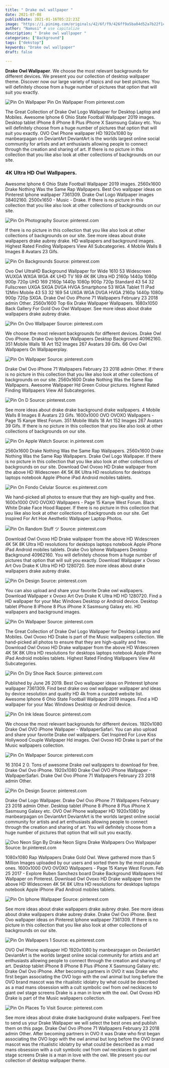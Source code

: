 ```yaml
---
title: " Drake owl wallpaper "
date: 2021-07-08
publishDate: 2021-01-16T05:22:23Z
image: "https://i.pinimg.com/originals/42/6f/f9/426ff9a5ba04d52a7b22f1c06b85e969.png"
author: "Namusi" # use capitalize
description: " Drake owl wallpaper "
categories: ["Background"]
tags: ["dekstop"]
keywords: "Drake owl wallpaper"
draft: false

---
```



**Drake Owl Wallpaper**. We choose the most relevant backgrounds for different devices. We present you our collection of desktop wallpaper theme. Discover now our large variety of topics and our best pictures. You will definitely choose from a huge number of pictures that option that will suit you exactly.

![Pin On Wallpaper](https://i.pinimg.com/originals/7b/fb/66/7bfb66902b1265cd07759e646a4346a3.jpg "Pin On Wallpaper")
Pin On Wallpaper From pinterest.com


The Great Collection of Drake Owl Logo Wallpaper for Desktop Laptop and Mobiles. Awesome Iphone 6 Ohio State Football Wallpaper 2019 images. Desktop tablet iPhone 8 iPhone 8 Plus iPhone X Sasmsung Galaxy etc. You will definitely choose from a huge number of pictures that option that will suit you exactly. OVO Owl Phone wallpaper HD 1920x1080 by manbearpagan on DeviantArt DeviantArt is the worlds largest online social community for artists and art enthusiasts allowing people to connect through the creation and sharing of art. If there is no picture in this collection that you like also look at other collections of backgrounds on our site.

### 4K Ultra HD Owl Wallpapers.

Awesome Iphone 6 Ohio State Football Wallpaper 2019 images. 2560x1600 Drake Nothing Was the Same Rap Wallpapers. Best Ovo wallpaper ideas on Pinterest Iphone wallpaper 7361309. Drake Owl Logo Wallpaper images 38402160. 2500x1650 - Music - Drake. If there is no picture in this collection that you like also look at other collections of backgrounds on our site.


![Pin On Photography](https://i.pinimg.com/originals/7e/22/b5/7e22b506507bc4f14072b772492b473b.jpg "Pin On Photography")
Source: pinterest.com

If there is no picture in this collection that you like also look at other collections of backgrounds on our site. See more ideas about drake wallpapers drake aubrey drake. HD wallpapers and background images. Highest Rated Finding Wallpapers View All Subcategories. 4 Mobile Walls 8 Images 8 Avatars 23 Gifs.

![Pin On Backgrounds](https://i.pinimg.com/originals/93/a8/54/93a854b5bd6a03de9c34854b3a3d6bff.jpg "Pin On Backgrounds")
Source: pinterest.com

Ovo Owl UltraHD Background Wallpaper for Wide 1610 53 Widescreen WUXGA WXGA WGA 4K UHD TV 169 4K 8K Ultra HD 2160p 1440p 1080p 900p 720p UHD 169 2160p 1440p 1080p 900p 720p Standard 43 54 32 Fullscreen UXGA SXGA DVGA HVGA Smartphone 53 WGA Tablet 11 iPad 12Mini Mobile 43 53 32 169 54 UXGA WGA DVGA HVGA 2160p 1440p 1080p 900p 720p SXGA. Drake Owl Ovo iPhone 71 Wallpapers February 23 2018 admin Other. 2560x1600 Top 6ix Drake Wallpaper Wallpapers. 1680x1050 Back Gallery For Gold Ovo Owl Wallpaper. See more ideas about drake wallpapers drake aubrey drake.

![Pin On Ovo Wallpaper](https://i.pinimg.com/564x/46/13/73/461373e223e2075cd9eb5072b0ce770a.jpg "Pin On Ovo Wallpaper")
Source: pinterest.com

We choose the most relevant backgrounds for different devices. Drake Owl Ovo iPhone. Drake Ovo Iphone Wallpapers Desktop Background 40962160. 351 Mobile Walls 18 Art 152 Images 267 Avatars 39 Gifs. 66 Ovo Owl Wallpapers On Wallpaperplay.

![Pin On Wallpaper](https://i.pinimg.com/736x/c2/34/66/c23466b24a47f76b635291fd0d7654e3.jpg "Pin On Wallpaper")
Source: pinterest.com

Drake Owl Ovo iPhone 71 Wallpapers February 23 2018 admin Other. If there is no picture in this collection that you like also look at other collections of backgrounds on our site. 2560x1600 Drake Nothing Was the Same Rap Wallpapers. Awesome Wallpaper Hd Green Colour pictures. Highest Rated Finding Wallpapers View All Subcategories.

![Pin On D](https://i.pinimg.com/474x/58/da/70/58da70e01914caf26a8769249ae66881.jpg "Pin On D")
Source: pinterest.com

See more ideas about drake drake background drake wallpapers. 4 Mobile Walls 8 Images 8 Avatars 23 Gifs. 1600x1000 OVO OVOXO Wallpapers - Page 15 Kanye West Forum. 351 Mobile Walls 18 Art 152 Images 267 Avatars 39 Gifs. If there is no picture in this collection that you like also look at other collections of backgrounds on our site.

![Pin On Apple Watch](https://i.pinimg.com/originals/6b/ea/17/6bea17b6b7eb5cff93a59c52c9c37bf9.png "Pin On Apple Watch")
Source: in.pinterest.com

2560x1600 Drake Nothing Was the Same Rap Wallpapers. 2560x1600 Drake Nothing Was the Same Rap Wallpapers. Drake Owl Logo Wallpaper. If there is no picture in this collection that you like also look at other collections of backgrounds on our site. Download Owl Ovoxo HD Drake wallpaper from the above HD Widescreen 4K 5K 8K Ultra HD resolutions for desktops laptops notebook Apple iPhone iPad Android mobiles tablets.

![Pin On Fondo Celular](https://i.pinimg.com/originals/4f/19/0d/4f190ddb566026092027d88d24540573.jpg "Pin On Fondo Celular")
Source: es.pinterest.com

We hand-picked all photos to ensure that they are high-quality and free. 1600x1000 OVO OVOXO Wallpapers - Page 15 Kanye West Forum. Black White Drake Face Hood Rapper. If there is no picture in this collection that you like also look at other collections of backgrounds on our site. Get Inspired For Art Hoe Aesthetic Wallpaper Laptop Photos.

![Pin On Random Stuff ツ](https://i.pinimg.com/564x/e3/84/7c/e3847c4a073b0dc06f1802db4352ee76.jpg "Pin On Random Stuff ツ")
Source: pinterest.com

Download Owl Ovoxo HD Drake wallpaper from the above HD Widescreen 4K 5K 8K Ultra HD resolutions for desktops laptops notebook Apple iPhone iPad Android mobiles tablets. Drake Ovo Iphone Wallpapers Desktop Background 40962160. You will definitely choose from a huge number of pictures that option that will suit you exactly. Download Wallpaper x Ovoxo Art Ovo Drake K Ultra HD HD 1280720. See more ideas about drake wallpapers drake aubrey drake.

![Pin On Design](https://i.pinimg.com/originals/23/68/34/2368349ca58d96ce23657d06bdda7ad2.jpg "Pin On Design")
Source: pinterest.com

You can also upload and share your favorite Drake owl wallpapers. Download Wallpaper x Ovoxo Art Ovo Drake K Ultra HD HD 1280720. Find a HD wallpaper for your Mac Windows Desktop or Android device. Desktop tablet iPhone 8 iPhone 8 Plus iPhone X Sasmsung Galaxy etc. HD wallpapers and background images.

![Pin On Wallpaper](https://i.pinimg.com/originals/dc/86/c2/dc86c2e2c84fee5e80e30dcad5bb07de.jpg "Pin On Wallpaper")
Source: pinterest.com

The Great Collection of Drake Owl Logo Wallpaper for Desktop Laptop and Mobiles. Owl Ovoxo HD Drake is part of the Music wallpapers collection. We hand-picked all photos to ensure that they are high-quality and free. Download Owl Ovoxo HD Drake wallpaper from the above HD Widescreen 4K 5K 8K Ultra HD resolutions for desktops laptops notebook Apple iPhone iPad Android mobiles tablets. Highest Rated Finding Wallpapers View All Subcategories.

![Pin On Diy Shoe Rack](https://i.pinimg.com/originals/01/d1/18/01d11898c318c9a062aa2fb9f29643a2.jpg "Pin On Diy Shoe Rack")
Source: pinterest.com

Published by June 26 2019. Best Ovo wallpaper ideas on Pinterest Iphone wallpaper 7361309. Find best drake ovo owl wallpaper wallpaper and ideas by device resolution and quality HD 4k from a curated website list. Awesome Iphone 6 Ohio State Football Wallpaper 2019 images. Find a HD wallpaper for your Mac Windows Desktop or Android device.

![Pin On Ink Ideas](https://i.pinimg.com/736x/68/e5/58/68e558a1bd02c7fe310a4d7c83a84fef.jpg "Pin On Ink Ideas")
Source: pinterest.com

We choose the most relevant backgrounds for different devices. 1920x1080 Drake Owl OVO iPhone Wallpaper - WallpaperSafari. You can also upload and share your favorite Drake owl wallpapers. Get Inspired For Love Kiss Hollywood Couple Wallpaper Hd images. Owl Ovoxo HD Drake is part of the Music wallpapers collection.

![Pin On Wallpaper](https://i.pinimg.com/originals/7b/fb/66/7bfb66902b1265cd07759e646a4346a3.jpg "Pin On Wallpaper")
Source: pinterest.com

16 3104 2 0. Tons of awesome Drake owl wallpapers to download for free. Drake Owl Ovo iPhone. 1920x1080 Drake Owl OVO iPhone Wallpaper - WallpaperSafari. Drake Owl Ovo iPhone 71 Wallpapers February 23 2018 admin Other.

![Pin On Design](https://i.pinimg.com/236x/70/d0/af/70d0af646420a1008bb4cad6fee548b2.jpg "Pin On Design")
Source: pinterest.com

Drake Owl Logo Wallpaper. Drake Owl Ovo iPhone 71 Wallpapers February 23 2018 admin Other. Desktop tablet iPhone 8 iPhone 8 Plus iPhone X Sasmsung Galaxy etc. OVO Owl Phone wallpaper HD 1920x1080 by manbearpagan on DeviantArt DeviantArt is the worlds largest online social community for artists and art enthusiasts allowing people to connect through the creation and sharing of art. You will definitely choose from a huge number of pictures that option that will suit you exactly.

![Ovo Neon Sign By Drake Neon Signs Drake Wallpapers Ovo Wallpaper](https://i.pinimg.com/originals/ee/f4/85/eef485e9c8417a0d452407176f8914f1.jpg "Ovo Neon Sign By Drake Neon Signs Drake Wallpapers Ovo Wallpaper")
Source: br.pinterest.com

1080x1080 Rap Wallpapers Drake Gold Owl. Weve gathered more than 5 Million Images uploaded by our users and sorted them by the most popular ones. 1600x1000 OVO OVOXO Wallpapers - Page 15 Kanye West Forum. Feb 25 2017 - Explore Ruben Sanchezs board Drake Background Wallpapers Hd Wallpaper on Pinterest. Download Owl Ovoxo HD Drake wallpaper from the above HD Widescreen 4K 5K 8K Ultra HD resolutions for desktops laptops notebook Apple iPhone iPad Android mobiles tablets.

![Pin On Iphone Wallpaper](https://i.pinimg.com/originals/09/7d/5a/097d5a20737b2bafabc5b328ef7a666a.jpg "Pin On Iphone Wallpaper")
Source: pinterest.com

See more ideas about drake wallpapers drake aubrey drake. See more ideas about drake wallpapers drake aubrey drake. Drake Owl Ovo iPhone. Best Ovo wallpaper ideas on Pinterest Iphone wallpaper 7361309. If there is no picture in this collection that you like also look at other collections of backgrounds on our site.

![Pin On Wallpapers 1](https://i.pinimg.com/originals/09/f8/d0/09f8d0f50cd901bbaf1b2d42aa9053fa.png "Pin On Wallpapers 1")
Source: es.pinterest.com

OVO Owl Phone wallpaper HD 1920x1080 by manbearpagan on DeviantArt DeviantArt is the worlds largest online social community for artists and art enthusiasts allowing people to connect through the creation and sharing of art. Desktop tablet iPhone 8 iPhone 8 Plus iPhone X Sasmsung Galaxy etc. Drake Owl Ovo iPhone. After becoming partners in OVO it was Drake who first began associating the OVO logo with the owl animal but long before the OVO brand mascot was the ritualistic idolatry by what could be described as a mad mans obsession with a cult symbolic owl from owl necklaces to giant owl stage screens Drake is a man in love with the owl. Owl Ovoxo HD Drake is part of the Music wallpapers collection.

![Pin On Places To Visit](https://i.pinimg.com/originals/42/6f/f9/426ff9a5ba04d52a7b22f1c06b85e969.png "Pin On Places To Visit")
Source: pinterest.com

See more ideas about drake drake background drake wallpapers. Feel free to send us your Drake Wallpaper we will select the best ones and publish them on this page. Drake Owl Ovo iPhone 71 Wallpapers February 23 2018 admin Other. After becoming partners in OVO it was Drake who first began associating the OVO logo with the owl animal but long before the OVO brand mascot was the ritualistic idolatry by what could be described as a mad mans obsession with a cult symbolic owl from owl necklaces to giant owl stage screens Drake is a man in love with the owl. We present you our collection of desktop wallpaper theme.

